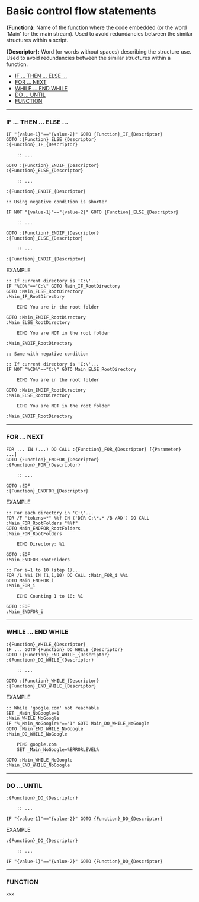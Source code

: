 # Basic control flow statements

__{Function}:__ Name of the function where the code embedded (or the word 'Main' for the main stream). Used to avoid redundancies between the similar structures within a script.

__{Descriptor}:__ Word (or words without spaces) describing the structure use. Used to avoid redundancies between the similar structures within a function.

- [IF ... THEN ... ELSE ...](#IF)
- [FOR ... NEXT](#FOR)
- [WHILE ... END WHILE](#WHILE)
- [DO ... UNTIL](#DO)
- [FUNCTION](#FUNCTION)
---
### <a name="IF"></a>IF ... THEN ... ELSE ...
```batch
IF "{value-1}"=="{value-2}" GOTO {Function}_IF_{Descriptor}
GOTO :{Function}_ELSE_{Descriptor}
:{Function}_IF_{Descriptor}

    :: ...

GOTO :{Function}_ENDIF_{Descriptor}
:{Function}_ELSE_{Descriptor}

    :: ...

:{Function}_ENDIF_{Descriptor}

:: Using negative condition is shorter

IF NOT "{value-1}"=="{value-2}" GOTO {Function}_ELSE_{Descriptor}

    :: ...

GOTO :{Function}_ENDIF_{Descriptor}
:{Function}_ELSE_{Descriptor}

    :: ...

:{Function}_ENDIF_{Descriptor}
```
EXAMPLE
```batch
:: If current directory is 'C:\'...
IF "%CD%"=="C:\" GOTO Main_IF_RootDirectory
GOTO :Main_ELSE_RootDirectory
:Main_IF_RootDirectory

    ECHO You are in the root folder

GOTO :Main_ENDIF_RootDirectory
:Main_ELSE_RootDirectory

    ECHO You are NOT in the root folder

:Main_ENDIF_RootDirectory

:: Same with negative condition

:: If current directory is 'C:\'...
IF NOT "%CD%"=="C:\" GOTO Main_ELSE_RootDirectory

    ECHO You are in the root folder

GOTO :Main_ENDIF_RootDirectory
:Main_ELSE_RootDirectory

    ECHO You are NOT in the root folder

:Main_ENDIF_RootDirectory
```
---
### <a name="FOR"></a>FOR ... NEXT
```batch
FOR ... IN (...) DO CALL :{Function}_FOR_{Descriptor} [{Parameter} ...]
GOTO {Function}_ENDFOR_{Descriptor}
:{Function}_FOR_{Descriptor}

    :: ...

GOTO :EOF
:{Function}_ENDFOR_{Descriptor}
```
EXAMPLE
```batch
:: For each directory in 'C:\'...
FOR /F "tokens=*" %%f IN ('DIR C:\*.* /B /AD') DO CALL :Main_FOR_RootFolders "%%f"
GOTO Main_ENDFOR_RootFolders
:Main_FOR_RootFolders

    ECHO Directory: %1

GOTO :EOF
:Main_ENDFOR_RootFolders

:: For i=1 to 10 (step 1)...
FOR /L %%i IN (1,1,10) DO CALL :Main_FOR_i %%i
GOTO Main_ENDFOR_i
:Main_FOR_i

    ECHO Counting 1 to 10: %1

GOTO :EOF
:Main_ENDFOR_i
```
---
### <a name="WHILE"></a>WHILE ... END WHILE
```batch
:{Function}_WHILE_{Descriptor}
IF ... GOTO {Function}_DO_WHILE_{Descriptor}
GOTO :{Function}_END_WHILE_{Descriptor}
:{Function}_DO_WHILE_{Descriptor}

    :: ...

GOTO :{Function}_WHILE_{Descriptor}
:{Function}_END_WHILE_{Descriptor}
```
EXAMPLE
```batch
:: While 'google.com' not reachable
SET _Main_NoGoogle=1
:Main_WHILE_NoGoogle
IF "%_Main_NoGoogle%"=="1" GOTO Main_DO_WHILE_NoGoogle
GOTO :Main_END_WHILE_NoGoogle
:Main_DO_WHILE_NoGoogle

    PING google.com
    SET _Main_NoGoogle=%ERRORLEVEL%

GOTO :Main_WHILE_NoGoogle
:Main_END_WHILE_NoGoogle
```
---
### <a name="DO"></a>DO ... UNTIL
```batch
:{Function}_DO_{Descriptor}

    :: ...

IF "{value-1}"=="{value-2}" GOTO {Function}_DO_{Descriptor}
```
EXAMPLE
```batch
:{Function}_DO_{Descriptor}

    :: ...

IF "{value-1}"=="{value-2}" GOTO {Function}_DO_{Descriptor}
```
---
### <a name="FUNCTION"></a>FUNCTION
```batch
xxx
```
